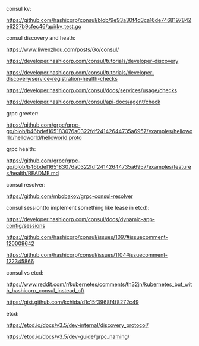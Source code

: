 consul kv:

https://github.com/hashicorp/consul/blob/9e93a30f4d3ca16de7468197842e6227b9cfec46/api/kv_test.go

consul discovery and heath:

https://www.liwenzhou.com/posts/Go/consul/

https://developer.hashicorp.com/consul/tutorials/developer-discovery

https://developer.hashicorp.com/consul/tutorials/developer-discovery/service-registration-health-checks

https://developer.hashicorp.com/consul/docs/services/usage/checks

https://developer.hashicorp.com/consul/api-docs/agent/check

grpc greeter:

https://github.com/grpc/grpc-go/blob/b46bdef165183076a0322fdf24142644735a6957/examples/helloworld/helloworld/helloworld.proto

grpc health:

https://github.com/grpc/grpc-go/blob/b46bdef165183076a0322fdf24142644735a6957/examples/features/health/README.md

consul resolver:

https://github.com/mbobakov/grpc-consul-resolver

consul session(to implement something like lease in etcd):

https://developer.hashicorp.com/consul/docs/dynamic-app-config/sessions

https://github.com/hashicorp/consul/issues/1097#issuecomment-120009642

https://github.com/hashicorp/consul/issues/1104#issuecomment-122345866

consul vs etcd:

https://www.reddit.com/r/kubernetes/comments/th32jn/kubernetes_but_with_hashicorp_consul_instead_of/

https://gist.github.com/kchida/d1c15f3968f4f8272c49


etcd:

https://etcd.io/docs/v3.5/dev-internal/discovery_protocol/

https://etcd.io/docs/v3.5/dev-guide/grpc_naming/
